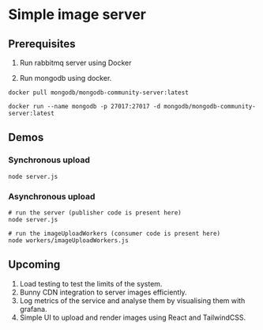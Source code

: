 # Simple image server

## Prerequisites

1. Run rabbitmq server using Docker

2. Run mongodb using docker. 
```
docker pull mongodb/mongodb-community-server:latest

docker run --name mongodb -p 27017:27017 -d mongodb/mongodb-community-server:latest
```

## Demos

### Synchronous upload
```
node server.js
```
### Asynchronous upload
```
# run the server (publisher code is present here)
node server.js

# run the imageUploadWorkers (consumer code is present here)
node workers/imageUploadWorkers.js
```


## Upcoming
1. Load testing to test the limits of the system.
2. Bunny CDN integration to server images efficiently.
3. Log metrics of the service and analyse them by visualising them with grafana.
4. Simple UI to upload and render images using React and TailwindCSS.